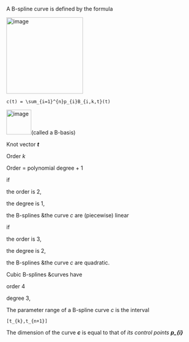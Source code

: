 A B-spline curve is defined by the formula 

<img width="200" alt="image" src="https://github.com/ChenxingWang93/ComputationalGeometry/assets/31954987/85f6fdc7-0b24-4ff9-9140-31d7e396b523">

```
c(t) = \sum_{i=1}^{n}p_{i}B_{i,k,t}(t)
```

<img width="65" alt="image" src="https://github.com/ChenxingWang93/ComputationalGeometry/assets/31954987/3c25b8ff-9cd8-4c74-b7cd-2c88dca7a8bb">(called a B-basis)

Knot vector ***t***

Order _k_

Order = polynomial degree + 1

if 

the order is 2,

the degree is 1,

the B-splines &the curve _c_ are (piecewise) linear

if 

the order is 3,

the degree is 2,

the B-splines &the curve _c_ are quadratic. 

Cubic B-splines &curves have 

order 4

degree 3,

  The parameter range of a B-spline curve _c_ is the interval 

    [t_{k},t_{n+1}]



The dimension of the curve ***c*** is equal to that of _its control points_ ***p_{i}***
